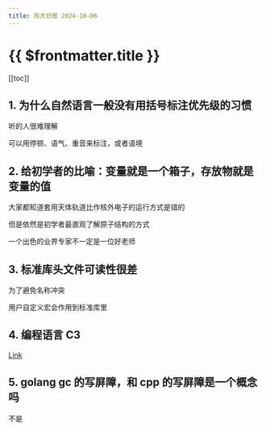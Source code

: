 ```yaml
---
title: 败犬日报 2024-10-06
---
```


# {{ $frontmatter.title }}

[[toc]]

## 1. 为什么自然语言一般没有用括号标注优先级的习惯

听的人很难理解

可以用停顿、语气、重音来标注，或者语境

## 2. 给初学者的比喻：变量就是一个箱子，存放物就是变量的值

大家都知道套用天体轨道比作核外电子的运行方式是错的

但是依然是初学者最直观了解原子结构的方式

一个出色的业界专家不一定是一位好老师

## 3. 标准库头文件可读性很差

为了避免名称冲突

用户自定义宏会作用到标准库里

## 4. 编程语言 C3

[Link](https://c3-lang.org/faq/compare-languages)

## 5. golang gc 的写屏障，和 cpp 的写屏障是一个概念吗

不是
